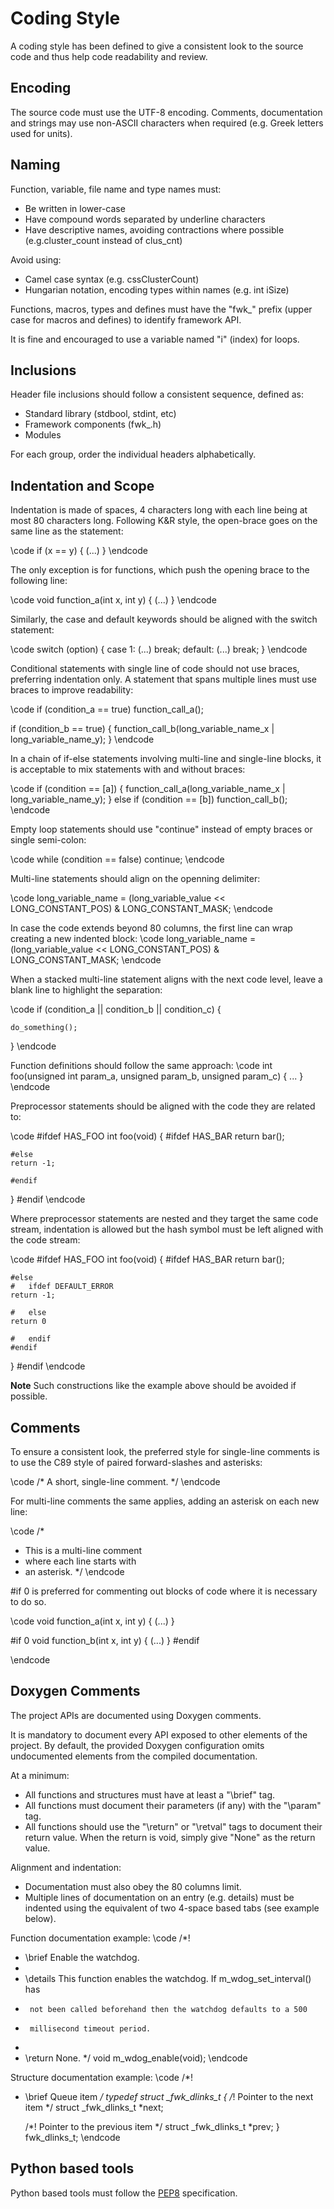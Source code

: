 Coding Style
============

A coding style has been defined to give a consistent look to the source code and
thus help code readability and review.

Encoding
--------

The source code must use the UTF-8 encoding. Comments, documentation and strings
may use non-ASCII characters when required (e.g. Greek letters used for units).

Naming
------
Function, variable, file name and type names must:
- Be written in lower-case
- Have compound words separated by underline characters
- Have descriptive names, avoiding contractions where possible
(e.g.cluster_count instead of clus_cnt)

Avoid using:
- Camel case syntax (e.g. cssClusterCount)
- Hungarian notation, encoding types within names (e.g. int iSize)

Functions, macros, types and defines must have the "fwk_" prefix (upper case for
macros and defines) to identify framework API.

It is fine and encouraged to use a variable named "i" (index) for loops.

Inclusions
----------
Header file inclusions should follow a consistent sequence, defined as:

- Standard library (stdbool, stdint, etc)
- Framework components (fwk_<component>.h)
- Modules

For each group, order the individual headers alphabetically.

Indentation and Scope
---------------------
Indentation is made of spaces, 4 characters long with each line being at most 80
characters long.
Following K&R style, the open-brace goes on the same line as the statement:

\code
if (x == y) {
    (...)
}
\endcode

The only exception is for functions, which push the opening brace to the
following line:

\code
void function_a(int x, int y)
{
  (...)
}
\endcode

Similarly, the case and default keywords should be aligned with the switch
statement:

\code
switch (option) {
case 1:
    (...)
    break;
default:
    (...)
    break;
}
\endcode

Conditional statements with single line of code should not use braces,
preferring indentation only. A statement that spans multiple lines must use
braces to improve readability:

\code
if (condition_a == true)
    function_call_a();

if (condition_b == true) {
    function_call_b(long_variable_name_x |
                    long_variable_name_y);
}
\endcode

In a chain of if-else statements involving multi-line and single-line blocks,
it is acceptable to mix statements with and without braces:

\code
if (condition == [a]) {
    function_call_a(long_variable_name_x |
                    long_variable_name_y);
} else if (condition == [b])
    function_call_b();
\endcode

Empty loop statements should use "continue" instead of empty braces or single
semi-colon:

\code
while (condition == false)
  continue;
\endcode

Multi-line statements should align on the openning delimiter:

\code
long_variable_name = (long_variable_value << LONG_CONSTANT_POS) &
                      LONG_CONSTANT_MASK;
\endcode

In case the code extends beyond 80 columns, the first line can wrap creating a
new indented block:
\code
                    long_variable_name =
                        (long_variable_value << LONG_CONSTANT_POS) &
                         LONG_CONSTANT_MASK;
\endcode

When a stacked multi-line statement aligns with the next code level, leave a
blank line to highlight the separation:

\code
if (condition_a ||
    condition_b ||
    condition_c) {

    do_something();
}
\endcode

Function definitions should follow the same approach:
\code
int foo(unsigned int param_a,
        unsigned param_b,
        unsigned param_c)
{
    ...
}
\endcode

Preprocessor statements should be aligned with the code they are related to:

\code
#ifdef HAS_FOO
int foo(void)
{
    #ifdef HAS_BAR
    return bar();

    #else
    return -1;

    #endif
}
#endif
\endcode

Where preprocessor statements are nested and they target the same code stream,
indentation is allowed but the hash symbol must be left aligned with the code
stream:

\code
#ifdef HAS_FOO
int foo(void)
{
    #ifdef HAS_BAR
    return bar();

    #else
    #   ifdef DEFAULT_ERROR
    return -1;

    #   else
    return 0

    #   endif
    #endif
}
#endif
\endcode

__Note__ Such constructions like the example above should be avoided if
possible.

Comments
--------
To ensure a consistent look, the preferred style for single-line comments is to
use the C89 style of paired forward-slashes and asterisks:

\code
/* A short, single-line comment. */
\endcode

For multi-line comments the same applies, adding an asterisk on each new line:

\code
/*
 * This is a multi-line comment
 * where each line starts with
 * an asterisk.
 */
\endcode

\#if 0 is preferred for commenting out blocks of code where it is necessary to
do so.

\code
void function_a(int x, int y)
{
  (...)
}

#if 0
void function_b(int x, int y)
{
  (...)
}
#endif

\endcode

Doxygen Comments
----------------
The project APIs are documented using Doxygen comments.

It is mandatory to document every API exposed to other elements of the project.
By default, the provided Doxygen configuration omits undocumented elements from
the compiled documentation.

At a minimum:
- All functions and structures must have at least a "\brief" tag.
- All functions must document their parameters (if any) with the "\param" tag.
- All functions should use the "\return" or "\retval" tags to document their
return value. When the return is void, simply give "None" as the return value.

Alignment and indentation:
- Documentation must also obey the 80 columns limit.
- Multiple lines of documentation on an entry (e.g. details) must be indented
using the equivalent of two 4-space based tabs (see example below).

Function documentation example:
\code
/*!
 * \brief Enable the watchdog.
 *
 * \details This function enables the watchdog. If m_wdog_set_interval() has
 *      not been called beforehand then the watchdog defaults to a 500
 *      millisecond timeout period.
 *
 * \return None.
 */
void m_wdog_enable(void);
\endcode

Structure documentation example:
\code
/*!
 * \brief Queue item
 */
typedef struct _fwk_dlinks_t {
    /*! Pointer to the next item */
    struct _fwk_dlinks_t *next;

    /*! Pointer to the previous item */
    struct _fwk_dlinks_t *prev;
} fwk_dlinks_t;
\endcode

Python based tools
------------------

Python based tools must follow the
[PEP8](https://www.python.org/dev/peps/pep-0008/) specification.
